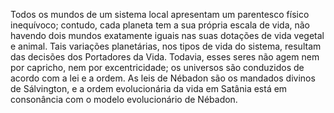 ﻿Todos os mundos de um sistema local apresentam um parentesco físico inequívoco; contudo, cada planeta tem a sua própria escala de vida, não havendo dois mundos exatamente iguais nas suas dotações de vida vegetal e animal. Tais variações planetárias, nos tipos de vida do sistema, resultam das decisões dos Portadores da Vida. Todavia, esses seres não agem nem por capricho, nem por excentricidade; os universos são conduzidos de acordo com a lei e a ordem. As leis de Nébadon são os mandados divinos de Sálvington, e a ordem evolucionária da vida em Satânia está em consonância com o modelo evolucionário de Nébadon.